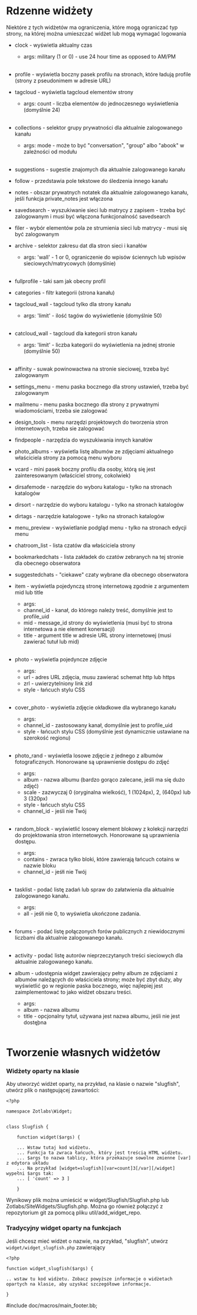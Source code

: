 Rdzenne widżety
===============

Niektóre z tych widżetów ma ograniczenia, które mogą ograniczać typ strony, na której można umieszczać widżet lub mogą wymagać logowania


* clock - wyświetla aktualny czas
    * args: military (1 or 0) - use 24 hour time as opposed to AM/PM
<br />&nbsp;<br />

* profile - wyświetla boczny pasek profilu na stronach, które ładują profile (strony z pseudonimem w adresie URL)

* tagcloud - wyświetla tagcloud elementów strony

    * args: count - liczba elementów do jednoczesnego wyświetlenia (domyślnie 24)
<br />&nbsp;<br />

* collections - selektor grupy prywatności dla aktualnie zalogowanego kanału

    * args: mode - może to być "conversation", "group" albo "abook" w zależności od modułu
<br />&nbsp;<br />

* suggestions - sugestie znajomych dla aktualnie zalogowanego kanału

* follow - przedstawia pole tekstowe do śledzenia innego kanału

* notes - obszar prywatnych notatek dla aktualnie zalogowanego kanału, jeśli funkcja private_notes jest włączona

* savedsearch - wyszukiwanie sieci lub matrycy z zapisem - trzeba być zalogowanym i musi być włączona funkcjonalność savedsearch

* filer - wybór elementów pola ze strumienia sieci lub matrycy - musi się być zalogowanym

* archive - selektor zakresu dat dla stron sieci i kanałów
    * args: 'wall' - 1 or 0, ograniczenie do wpisów ściennych lub wpisów sieciowych/matrycowych (domyślnie)
<br />&nbsp;<br />

* fullprofile - taki sam jak obecny profil

* categories - filtr kategorii (strona kanału)

* tagcloud_wall - tagcloud tylko dla strony kanału
    * args: 'limit' - ilość tagów do wyświetlenie (domyślnie 50)
<br />&nbsp;<br />

* catcloud_wall - tagcloud dla kategorii stron kanału
    * args: 'limit' - liczba kategorii do wyświetlenia na jednej stronie (domyślnie 50)
<br />&nbsp;<br />

* affinity - suwak powinowactwa na stronie sieciowej, trzeba być zalogowanym

* settings_menu - menu paska bocznego dla strony ustawień, trzeba być zalogowanym

* mailmenu - menu paska bocznego dla strony z prywatnymi wiadomościami, trzeba sie zalogować

* design_tools - menu narzędzi projektowych do tworzenia stron internetowych, trzeba sie zalogować

* findpeople - narzędzia do wyszukiwania innych kanałów

* photo_albums - wyświetla listę albumów ze zdjęciami aktualnego właściciela strony za pomocą menu wyboru

* vcard - mini pasek boczny profilu dla osoby, którą się jest zainteresowanym (właściciel strony, cokolwiek)

* dirsafemode - narzędzie do wyboru katalogu - tylko na stronach katalogów

* dirsort - narzędzie do wyboru katalogu - tylko na stronach katalogów

* dirtags - narzędzie katalogowe - tylko na stronach katalogów

* menu_preview - wyświetlanie podgląd menu - tylko na stronach edycji menu

* chatroom_list - lista czatów dla właściciela strony

* bookmarkedchats - lista zakładek do czatów zebranych na tej stronie dla obecnego obserwatora

* suggestedchats - "ciekawe" czaty wybrane dla obecnego obserwatora

* item - wyświetla pojedynczą stronę internetową zgodnie z argumentem mid lub title
    * args:
	* channel_id - kanał, do którego należy treść, domyślnie jest to profile_uid 
	* mid - message_id strony do wyświetlenia (musi być to strona internetowa a nie element konersacji)
	* title - argument title w adresie URL strony internetowej (musi zawierać tutuł lub mid)
<br />&nbsp;<br />

* photo - wyświetla pojedyncze zdjęcie
    * args: 
    * url - adres URL zdjęcia, musu zawierać schemat http lub https
    * zrl - uwierzytelniony link zid
    * style - łańcuch stylu CSS
<br />&nbsp;<br />

* cover_photo - wyświetla zdjęcie okładkowe dla wybranego kanału
    * args:
	* channel_id - zastosowany kanał, domyślnie jest to profile_uid 
    * style - łańcuch stylu CSS (domyślnie jest dynamicznie ustawiane na szerokość regionu)
<br />&nbsp;<br />


* photo_rand - wyświetla losowe zdjęcie z jednego z albumów fotograficznych. Honorowane są uprawnienie dostępu do zdjęć
    * args: 
    * album - nazwa albumu (bardzo gorąco zalecane, jeśli ma się dużo zdjęć)
    * scale - zazwyczaj 0 (oryginalna wielkość), 1 (1024px), 2, (640px) lub 3 (320px)
    * style - łańcuch stylu CSS
	* channel_id - jeśli nie Twój
<br />&nbsp;<br />

* random_block - wyświetlić losowy element blokowy z kolekcji narzędzi do projektowania stron internetowych. Honorowane są uprawnienia dostępu.
    * args: 
    * contains - zwraca tylko bloki, które zawierają łańcuch cotains w nazwie bloku
    * channel_id - jeśłi nie Twój
<br />&nbsp;<br />

* tasklist - podać listę zadań lub spraw do załatwienia dla aktualnie zalogowanego kanału.
	* args:
	* all - jeśłi nie 0, to wyświetla ukończone zadania.
<br />&nbsp;<br />

* forums - podać listę połączonych forów publicznych z niewidocznymi liczbami dla aktualnie zalogowanego kanału.
<br />&nbsp;<br />

* activity - podać listę autorów nieprzeczytanych treści sieciowych dla aktualnie zalogowanego kanału.

* album - udostępnia widget zawierający pełny album ze zdjęciami z albumów należących do właściciela strony; może być zbyt duży, aby wyświetlić go w regionie paska bocznego, więc najlepiej jest zaimplementować to jako widżet obszaru treści. 
	* args:
	* album - nazwa albumu
	* title - opcjonalny tytuł, używana jest nazwa albumu, jeśli nie jest dostęþna
<br />&nbsp;<br />
 

Tworzenie własnych widżetów
===========================

### Widżety oparty na klasie

Aby utworzyć widżet oparty, na przykład, na klasie o nazwie "slugfish", utwórz plik o następującej zawartości:

````
<?php

namespace Zotlabs\Widget;


class Slugfish {

	function widget($args) {

	... Wstaw tutaj kod widżetu.
	... Funkcja ta zwraca łańcuch, który jest treścią HTML widżetu.
	... $args to nazwa tablicy, która przekazuje sowolne zmienne [var] z edytora układu
	... Na przykład [widget=slugfish][var=count]3[/var][/widget] wypełni $args tak:
	... [ 'count' => 3 ]

	}

````
Wynikowy plik można umieścić w widget/Slugfish/Slugfish.php lub Zotlabs/SiteWidgets/Slugfish.php. Można go również połączyć z repozytorium git za pomocą pliku util/add_widget_repo.

### Tradycyjny widget oparty na funkcjach

Jeśli chcesz mieć widżet o nazwie, na przykład, "slugfish", utwórz `widget/widget_slugfish.php` zawierający


    <?php
    
    function widget_slugfish($args) {
    
    .. wstaw tu kod widżetu. Zobacz powyższe informacje o widżetach opartych na klasie, aby uzyskać szczegółowe informacje.
    
    }


#include doc/macros/main_footer.bb;
